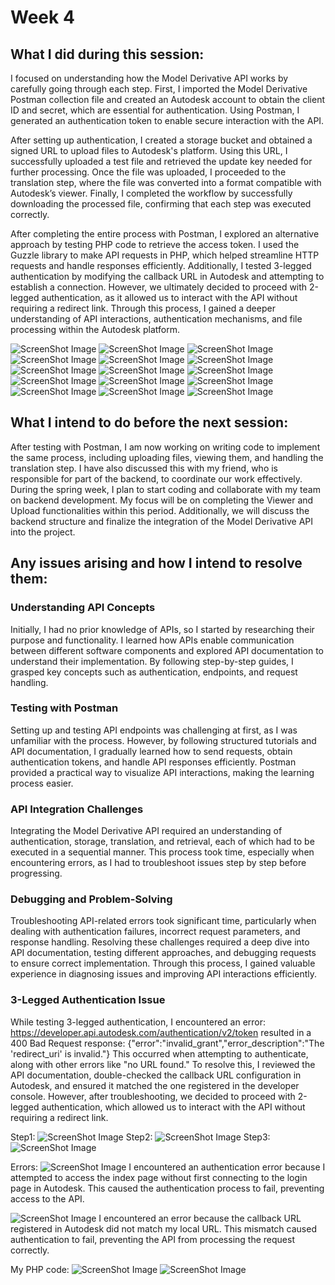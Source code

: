 # Week 4

## What I did during this session:

I focused on understanding how the Model Derivative API works by carefully going through each step. First, I imported the Model Derivative Postman collection file and created an Autodesk account to obtain the client ID and secret, which are essential for authentication. Using Postman, I generated an authentication token to enable secure interaction with the API.

After setting up authentication, I created a storage bucket and obtained a signed URL to upload files to Autodesk's platform. Using this URL, I successfully uploaded a test file and retrieved the update key needed for further processing. Once the file was uploaded, I proceeded to the translation step, where the file was converted into a format compatible with Autodesk’s viewer. Finally, I completed the workflow by successfully downloading the processed file, confirming that each step was executed correctly.

After completing the entire process with Postman, I explored an alternative approach by testing PHP code to retrieve the access token. I used the Guzzle library to make API requests in PHP, which helped streamline HTTP requests and handle responses efficiently. Additionally, I tested 3-legged authentication by modifying the callback URL in Autodesk and attempting to establish a connection. However, we ultimately decided to proceed with 2-legged authentication, as it allowed us to interact with the API without requiring a redirect link. Through this process, I gained a deeper understanding of API interactions, authentication mechanisms, and file processing within the Autodesk platform.

![ScreenShot Image](./Images/autodesk1.png)
![ScreenShot Image](./Images/autodesk2.png)
![ScreenShot Image](./Images/autodesk3.png)
![ScreenShot Image](./Images/githubautodesk.png)
![ScreenShot Image](./Images/myapp1.png)
![ScreenShot Image](./Images/myapp2.png)
![ScreenShot Image](./Images/myapp3.png)
![ScreenShot Image](./Images/postmangetaccesstoken.png)
![ScreenShot Image](./Images/postmancreatebucket1.png)
![ScreenShot Image](./Images/postmanobtainurl.png)
![ScreenShot Image](./Images/postmanuploadfile.png)
![ScreenShot Image](./Images/postmanfinalizeupload.png)
![ScreenShot Image](./Images/postmancreatetranslation.png)
![ScreenShot Image](./Images/postmantranslation_success.png)
![ScreenShot Image](./Images/postmandownload.png)


## What I intend to do before the next session:

After testing with Postman, I am now working on writing code to implement the same process, including uploading files, viewing them, and handling the translation step. I have also discussed this with my friend, who is responsible for part of the backend, to coordinate our work effectively.
During the spring week, I plan to start coding and collaborate with my team on backend development. My focus will be on completing the Viewer and Upload functionalities within this period. Additionally, we will discuss the backend structure and finalize the integration of the Model Derivative API into the project.  

## Any issues arising and how I intend to resolve them:

### Understanding API Concepts
Initially, I had no prior knowledge of APIs, so I started by researching their purpose and functionality. I learned how APIs enable communication between different software components and explored API documentation to understand their implementation. By following step-by-step guides, I grasped key concepts such as authentication, endpoints, and request handling.

### Testing with Postman
Setting up and testing API endpoints was challenging at first, as I was unfamiliar with the process. However, by following structured tutorials and API documentation, I gradually learned how to send requests, obtain authentication tokens, and handle API responses efficiently. Postman provided a practical way to visualize API interactions, making the learning process easier.

### API Integration Challenges
Integrating the Model Derivative API required an understanding of authentication, storage, translation, and retrieval, each of which had to be executed in a sequential manner. This process took time, especially when encountering errors, as I had to troubleshoot issues step by step before progressing.

### Debugging and Problem-Solving
Troubleshooting API-related errors took significant time, particularly when dealing with authentication failures, incorrect request parameters, and response handling. Resolving these challenges required a deep dive into API documentation, testing different approaches, and debugging requests to ensure correct implementation. Through this process, I gained valuable experience in diagnosing issues and improving API interactions efficiently.

### 3-Legged Authentication Issue
While testing 3-legged authentication, I encountered an error:
https://developer.api.autodesk.com/authentication/v2/token resulted in a 400 Bad Request response: {"error":"invalid_grant","error_description":"The 'redirect_uri' is invalid."}
This occurred when attempting to authenticate, along with other errors like "no URL found." To resolve this, I reviewed the API documentation, double-checked the callback URL configuration in Autodesk, and ensured it matched the one registered in the developer console. However, after troubleshooting, we decided to proceed with 2-legged authentication, which allowed us to interact with the API without requiring a redirect link.

Step1:
![ScreenShot Image](./Images/login.png)
Step2:
![ScreenShot Image](./Images/loginintogettoken.png)
Step3:
![ScreenShot Image](./Images/accesstoken.png)

Errors:
![ScreenShot Image](./Images/error1.png)
I encountered an authentication error because I attempted to access the index page without first connecting to the login page in Autodesk. This caused the authentication process to fail, preventing access to the API.


![ScreenShot Image](./Images/error2.png)
I encountered an error because the callback URL registered in Autodesk did not match my local URL. This mismatch caused authentication to fail, preventing the API from processing the request correctly.

My PHP code:
![ScreenShot Image](./Images/phpcode.png)
![ScreenShot Image](./Images/phpcode1.png)
